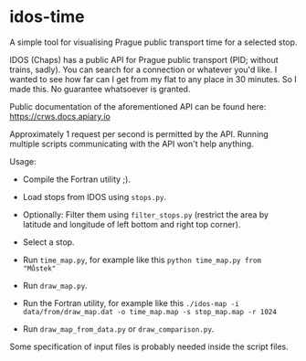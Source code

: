 # idos-time
A simple tool for visualising Prague public transport time for a selected stop.

IDOS (Chaps) has a public API for Prague public transport (PID; without trains, sadly). You can search for a connection or whatever you'd like. I wanted to see how far can I get from my flat to any place in 30 minutes. So I made this. No guarantee whatsoever is granted.

Public documentation of the aforementioned API can be found here: https://crws.docs.apiary.io

Approximately 1 request per second is permitted by the API. Running multiple scripts communicating with the API won't help anything.

Usage:

- Compile the Fortran utility ;).

- Load stops from IDOS using `stops.py`.
- Optionally: Filter them using `filter_stops.py` (restrict the area by latitude and longitude of left bottom and right top corner).
- Select a stop.
- Run `time_map.py`, for example like this `python time_map.py from "Můstek"`
- Run `draw_map.py`.
- Run the Fortran utility, for example like this `./idos-map -i data/from/draw_map.dat -o time_map.map -s stop_map.map -r 1024`
- Run `draw_map_from_data.py` or `draw_comparison.py`.

Some specification of input files is probably needed inside the script files.